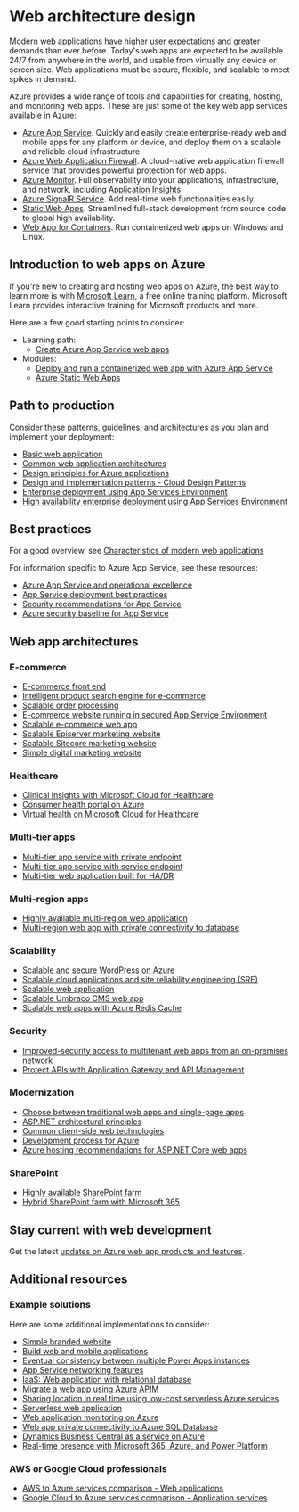 # Web architecture design

Modern web applications have higher user expectations and greater demands than ever before. Today's web apps are expected to be available 24/7 from anywhere in the world, and usable from virtually any device or screen size. Web applications must be secure, flexible, and scalable to meet spikes in demand. 

Azure provides a wide range of tools and capabilities for creating, hosting, and monitoring web apps. These are just some of the key web app services available in Azure:

- [Azure App Service](https://azure.microsoft.com/services/app-service). Quickly and easily create enterprise-ready web and mobile apps for any platform or device, and deploy them on a scalable and reliable cloud infrastructure.
- [Azure Web Application Firewall](https://azure.microsoft.com/services/web-application-firewall). A cloud-native web application firewall service that provides powerful protection for web apps.
- [Azure Monitor](https://azure.microsoft.com/services/monitor). Full observability into your applications, infrastructure, and network, including [Application Insights](/azure/azure-monitor/app/app-insights-overview).
- [Azure SignalR Service](https://azure.microsoft.com/services/signalr-service). Add real-time web functionalities easily.
- [Static Web Apps](https://azure.microsoft.com/services/app-service/static). Streamlined full-stack development from source code to global high availability.
- [Web App for Containers](/services/app-service/containers). Run containerized web apps on Windows and Linux.

## Introduction to web apps on Azure

If you're new to creating and hosting web apps on Azure, the best way to learn more is with [Microsoft Learn](https://docs.microsoft.com/learn/?WT.mc_id=learnaka), a free online training platform. Microsoft Learn provides interactive training for Microsoft products and more. 

Here are a few good starting points to consider:
- Learning path: 
   - [Create Azure App Service web apps](/learn/paths/create-azure-app-service-web-apps)
- Modules: 
   - [Deploy and run a containerized web app with Azure App Service](/learn/modules/deploy-run-container-app-service)
   - [Azure Static Web Apps](/learn/paths/azure-static-web-apps)

## Path to production

Consider these patterns, guidelines, and architectures as you plan and implement your deployment:
- [Basic web application](/azure/architecture/reference-architectures/app-service-web-app/basic-web-app)
- [Common web application architectures](/dotnet/architecture/modern-web-apps-azure/common-web-application-architectures?toc=https%3A%2F%2Fdocs.microsoft.com%2Fazure%2Farchitecture%2Ftoc.json&bc=https%3A%2F%2Fdocs.microsoft.com%azure%2Farchitecture%2Fbread%2Ftoc.json)
- [Design principles for Azure applications](/azure/architecture/guide/design-principles)
- [Design and implementation patterns - Cloud Design Patterns](/azure/architecture/patterns/category/design-implementation) 
- [Enterprise deployment using App Services Environment](/azure/architecture/reference-architectures/enterprise-integration/ase-standard-deployment)
- [High availability enterprise deployment using App Services Environment](/azure/architecture/reference-architectures/enterprise-integration/ase-high-availability-deployment)

## Best practices 
 
For a good overview, see [Characteristics of modern web applications](https://docs.microsoft.com/dotnet/architecture/modern-web-apps-azure/modern-web-applications-characteristics?toc=https%3A%2F%2Fdocs.microsoft.com%2Fazure%2Farchitecture%2Ftoc.json&bc=https%3A%2F%2Fdocs.microsoft.com%2Fazure%2Farchitecture%2Fbread%2Ftoc.json)

For information specific to Azure App Service, see these resources: 
- [Azure App Service and operational excellence](/azure/architecture/framework/services/compute/azure-app-service/operational-excellence)  
- [App Service deployment best practices](/azure/app-service/deploy-best-practices?toc=https%3A%2F%2Fdocs.microsoft.com%2Fazure%2Farchitecture%2Ftoc.json&bc=https%3A%2F%2Fdocs.microsoft.com%2Fazure%2Farchitecture%2Fbread%2Ftoc.json)
- [Security recommendations for App Service](/azure/app-service/security-recommendations?toc=https%3A%2F%2Fdocs.microsoft.com%2Fazure%2Farchitecture%2Ftoc.json&bc=https%3A%2F%2Fdocs.microsoft.com%2Fazure%2Farchitecture%2Fbread%2Ftoc.json)
- [Azure security baseline for App Service](/security/benchmark/azure/baselines/app-service-security-baseline?toc=https%3A%2F%2Fdocs.microsoft.com%2Fazure%2Farchitecture%2Ftoc.json&bc=https%3A%2F%2Fdocs.microsoft.com%2Fazure%2Farchitecture%2Fbread%2Ftoc.json)

## Web app architectures

### E-commerce 

- [E-commerce front end](/azure/architecture/example-scenario/apps/ecommerce-scenario)
- [Intelligent product search engine for e-commerce](/azure/architecture/example-scenario/apps/ecommerce-search)
- [Scalable order processing](/azure/architecture/example-scenario/data/ecommerce-order-processing)
- [E-commerce website running in secured App Service Environment](/azure/architecture/solution-ideas/articles/ecommerce-website-running-in-secured-ase)
- [Scalable e-commerce web app](/azure/architecture/solution-ideas/articles/scalable-ecommerce-web-app)
- [Scalable Episerver marketing website](/azure/architecture/solution-ideas/articles/digital-marketing-episerver)
- [Scalable Sitecore marketing website](/azure/architecture/solution-ideas/articles/digital-marketing-sitecore)
- [Simple digital marketing website](/azure/architecture/solution-ideas/articles/digital-marketing-smb)

### Healthcare 

- [Clinical insights with Microsoft Cloud for Healthcare](/azure/architecture/example-scenario/mch-health/medical-data-insights)
- [Consumer health portal on Azure](/azure/architecture/example-scenario/digital-health/health-portal)
- [Virtual health on Microsoft Cloud for Healthcare](/azure/architecture/example-scenario/mch-health/virtual-health-mch)

### Multi-tier apps

- [Multi-tier app service with private endpoint](/azure/architecture/example-scenario/web/multi-tier-app-service-private-endpoint)
- [Multi-tier app service with service endpoint](/azure/architecture/reference-architectures/app-service-web-app/multi-tier-app-service-service-endpoint)
- [Multi-tier web application built for HA/DR](/azure/architecture/example-scenario/infrastructure/multi-tier-app-disaster-recovery)

### Multi-region apps 

- [Highly available multi-region web application](/azure/architecture/reference-architectures/app-service-web-app/multi-region)
- [Multi-region web app with private connectivity to database](/azure/architecture/example-scenario/sql-failover/app-service-private-sql-multi-region)

### Scalability 

- [Scalable and secure WordPress on Azure](/azure/architecture/example-scenario/infrastructure/wordpress)
- [Scalable cloud applications and site reliability engineering (SRE)](/azure/architecture/example-scenario/apps/scalable-apps-performance-modeling-site-reliability)
- [Scalable web application](/azure/architecture/reference-architectures/app-service-web-app/scalable-web-app)
- [Scalable Umbraco CMS web app](/azure/architecture/solution-ideas/articles/medium-umbraco-web-app)
- [Scalable web apps with Azure Redis Cache](/azure/architecture/solution-ideas/articles/scalable-web-apps)

### Security 

- [Improved-security access to multitenant web apps from an on-premises network](/azure/architecture/example-scenario/security/access-multitenant-web-app-from-on-premises)
- [Protect APIs with Application Gateway and API Management](/azure/architecture/reference-architectures/apis/protect-apis)

### Modernization 

- [Choose between traditional web apps and single-page apps](/dotnet/architecture/modern-web-apps-azure/choose-between-traditional-web-and-single-page-apps?toc=https%3A%2F%2Fdocs.microsoft.com%2Fazure%2Farchitecture%2Ftoc.json&bc=https%3A%2F%2Fdocs.microsoft.com%2Fazure%2Farchitecture%2Fbread%2Ftoc.json)
- [ASP.NET architectural principles](/dotnet/architecture/modern-web-apps-azure/architectural-principles?toc=https%3A%2F%2Fdocs.microsoft.com%2Fazure%2Farchitecture%2Ftoc.json&bc=https%3A%2F%2Fdocs.microsoft.com%2Fazure%2Farchitecture%2Fbread%2Ftoc.json)
- [Common client-side web technologies](/dotnet/architecture/modern-web-apps-azure/common-client-side-web-technologies?toc=https%3A%2F%2Fdocs.microsoft.com%2Fazure%2Farchitecture%2Ftoc.json&bc=https%3A%2F%2Fdocs.microsoft.com%2Fazure%2Farchitecture%2Fbread%2Ftoc.json)
- [Development process for Azure](https://docs.microsoft.com/dotnet/architecture/modern-web-apps-azure/development-process-for-azure?toc=https%3A%2F%2Fdocs.microsoft.com%2Fazure%2Farchitecture%2Ftoc.json&bc=https%3A%2F%2Fdocs.microsoft.com%2Fazure%2Farchitecture%2Fbread%2Ftoc.json)
- [Azure hosting recommendations for ASP.NET Core web apps](/dotnet/architecture/modern-web-apps-azure/azure-hosting-recommendations-for-asp-net-web-apps?toc=https%3A%2F%2Fdocs.microsoft.com%2Fazure%2Farchitecture%2Ftoc.json&bc=https%3A%2F%2Fdocs.microsoft.com%2Fazure%2Farchitecture%2Fbread%2Ftoc.json)

### SharePoint

- [Highly available SharePoint farm](/azure/architecture/solution-ideas/articles/highly-available-sharepoint-farm)
- [Hybrid SharePoint farm with Microsoft 365](/azure/architecture/solution-ideas/articles/sharepoint-farm-microsoft-3650)

## Stay current with web development

Get the latest [updates on Azure web app products and features](https://azure.microsoft.com/updates/?category=web).

## Additional resources

### Example solutions

Here are some additional implementations to consider:

- [Simple branded website](/azure/architecture/solution-ideas/articles/simple-branded-website)
- [Build web and mobile applications](/azure/architecture/solution-ideas/articles/webapps)
- [Eventual consistency between multiple Power Apps instances](/azure/architecture/reference-architectures/power-platform/eventual-consistency)
- [App Service networking features](/azure/app-service/networking-features?toc=https%3A%2F%2Fdocs.microsoft.com%2Fazure%2Farchitecture%2Ftoc.json&bc=https%3A%2F%2Fdocs.microsoft.com%2Fazure%2Farchitecture%2Fbread%2Ftoc.json)
- [IaaS: Web application with relational database](/azure/architecture/high-availability/ref-arch-iaas-web-and-db)
- [Migrate a web app using Azure APIM](/azure/architecture/example-scenario/apps/apim-api-scenario)
- [Sharing location in real time using low-cost serverless Azure services](/azure/architecture/example-scenario/signalr)
- [Serverless web application](/azure/architecture/reference-architectures/serverless/web-app)
- [Web application monitoring on Azure](/azure/architecture/reference-architectures/app-service-web-app/app-monitoring)
- [Web app private connectivity to Azure SQL Database](/azure/architecture/example-scenario/private-web-app/private-web-app)
- [Dynamics Business Central as a service on Azure](/azure/architecture/solution-ideas/articles/business-central)
- [Real-time presence with Microsoft 365, Azure, and Power Platform](/azure/architecture/solution-ideas/articles/presence-microsoft-365-power-platform)

### AWS or Google Cloud professionals

- [AWS to Azure services comparison - Web applications](/azure/architecture/aws-professional/services#web-applications)
- [Google Cloud to Azure services comparison - Application services](/azure/architecture/gcp-professional/services#application-services)
